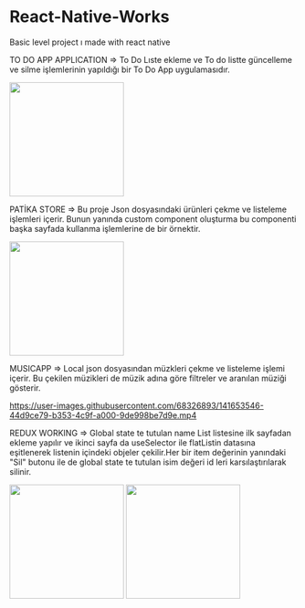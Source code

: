 # React-Native-Works
Basic level project ı made with react native

TO DO APP APPLICATION
=> To Do Lıste ekleme ve To do listte güncelleme ve silme işlemlerinin yapıldığı bir To Do App uygulamasıdır.


 <img src="https://user-images.githubusercontent.com/68326893/138595105-e7eaf6db-a19d-4446-9dbf-42291d3abf1b.png" width="200" />



PATİKA STORE
=> Bu proje  Json dosyasındaki ürünleri çekme ve listeleme işlemleri içerir. Bunun yanında custom component oluşturma bu componenti başka sayfada kullanma işlemlerine de bir örnektir.


 <img src="https://user-images.githubusercontent.com/68326893/141513053-2733e281-34d5-44c6-a106-7840bf1d073c.png" width="200" />


MUSICAPP
=> Local json dosyasından müzkleri çekme ve listeleme işlemi içerir. Bu çekilen müzikleri de müzik adına göre filtreler ve aranılan müziği gösterir.


https://user-images.githubusercontent.com/68326893/141653546-44d9ce79-b353-4c9f-a000-9de998be7d9e.mp4

REDUX WORKING
=>  Global state te tutulan name List listesine ilk sayfadan ekleme yapılır ve ikinci sayfa da useSelector ile flatListin datasına eşitlenerek listenin içindeki objeler çekilir.Her bir item değerinin yanındaki "Sil" butonu ile de global state te tutulan isim değeri id leri karsılaştırılarak silinir. 

 <img src="https://user-images.githubusercontent.com/68326893/146020048-1870b45f-9432-4229-9c34-93da727b494e.png" width="200" />

 <img src="https://user-images.githubusercontent.com/68326893/146020036-2c4b3f65-3ad4-4179-a087-829b0bbf1c22.png" width="200" />





